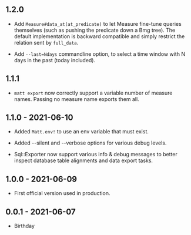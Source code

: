 ## 1.2.0

* Add `Measure#data_at(at_predicate)` to let Measure fine-tune queries
  themselves (such as pushing the predicate down a Bmg tree). The default
  implementation is backward compatible and simply restrict the relation
  sent by `full_data`.

* Add `--last=Ndays` commandline option, to select a time window with N
  days in the past (today included).

## 1.1.1

* `matt export` now correctly support a variable number of measure names.
  Passing no measure name exports them all.

## 1.1.0 - 2021-06-10

* Added `Matt.env!` to use an env variable that must exist.

* Added --silent and --verbose options for various debug levels.

* Sql::Exporter now support various info & debug messages to better inspect
  database table alignments and data export tasks.

## 1.0.0 - 2021-06-09

* First official version used in production.

## 0.0.1 - 2021-06-07

* Birthday
